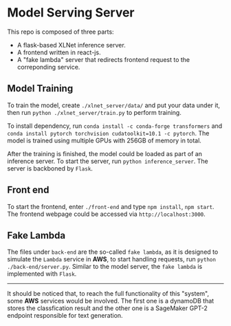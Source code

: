 # Model Serving Server

This repo is composed of three parts:
- A flask-based XLNet inference server.
- A frontend written in react-js.
- A "fake lambda" server that redirects frontend request to the correponding service.

## Model Training

To train the model, create `./xlnet_server/data/` and put your data under it, then run `python ./xlnet_server/train.py` to perform training.

To install dependency, run `conda install -c conda-forge transformers` and `conda install pytorch torchvision cudatoolkit=10.1 -c pytorch`. The model is trained using multiple GPUs with 256GB of memory in total.

After the training is finished, the model could be loaded as part of an inference server. To start the server, run `python inference_server`. The server is backboned by `Flask`.

## Front end

To start the frontend, enter `./front-end` and type `npm install`, `npm start`. The frontend webpage could be accessed via `http://localhost:3000`.

## Fake Lambda

The files under `back-end` are the so-called `fake lambda`, as it is designed to simulate the `Lambda` service in **AWS**, to start handling requests, run `python ./back-end/server.py`. Similar to the model server, the `fake lambda` is implemented with `Flask`.

---------------------

It should be noticed that, to reach the full functionality of this "system", some **AWS** services would be involved. The first one is a dynamoDB that stores the classfication result and the other one is a SageMaker GPT-2 endpoint responsible for text generation.